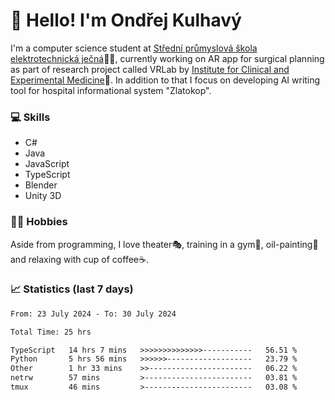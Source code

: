 # 👋 Hello! I'm Ondřej Kulhavý

I'm a computer science student at [Střední průmyslová škola elektrotechnická ječná](https://www.spsejecna.cz/)👨‍🎓, currently working on AR app for surgical planning as part of research project called VRLab by [Institute for Clinical and Experimental Medicine](https://www.ikem.cz/en/)🏥.
In addition to that I focus on developing AI writing tool for hospital informational system "Zlatokop".

### 💻 Skills
- C#
- Java
- JavaScript
- TypeScript
- Blender
- Unity 3D

### 🏋️‍♂️ Hobbies

Aside from programming, I love theater🎭, training in a gym💪, oil-painting🎨 and relaxing with cup of coffee☕.
### 📈 Statistics (last 7 days)
<!--START_SECTION:waka-->

```txt
From: 23 July 2024 - To: 30 July 2024

Total Time: 25 hrs

TypeScript   14 hrs 7 mins   >>>>>>>>>>>>>>-----------   56.51 %
Python       5 hrs 56 mins   >>>>>>-------------------   23.79 %
Other        1 hr 33 mins    >>-----------------------   06.22 %
netrw        57 mins         >------------------------   03.81 %
tmux         46 mins         >------------------------   03.08 %
```

<!--END_SECTION:waka-->



